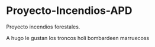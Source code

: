 # Proyecto-Incendios-APD
Proyecto incendios forestales.

A hugo le gustan los troncos
holi
bombardeen marruecoss